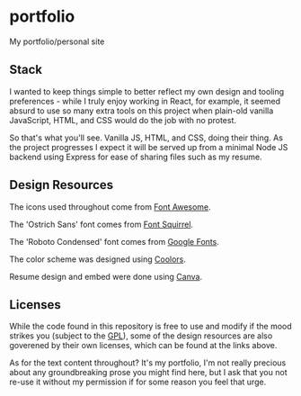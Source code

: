 # portfolio
My portfolio/personal site

## Stack
I wanted to keep things simple to better reflect my own design and tooling preferences - while I truly enjoy working in React, for example, it seemed absurd to use so many extra tools on this project when plain-old vanilla JavaScript, HTML, and CSS would do the job with no protest.

So that's what you'll see. Vanilla JS, HTML, and CSS, doing their thing. As the project progresses I expect it will be served up from a minimal Node JS backend using Express for ease of sharing files such as my resume.

## Design Resources

The icons used throughout come from [Font Awesome](https://fontawesome.com/).

The 'Ostrich Sans' font comes from [Font Squirrel](https://www.fontsquirrel.com/fonts/ostrich-sans).

The 'Roboto Condensed' font comes from [Google Fonts](https://fonts.google.com/specimen/Roboto+Condensed#about).

The color scheme was designed using [Coolors](https://coolors.co/).

Resume design and embed were done using [Canva](https://www.canva.com).

## Licenses

While the code found in this repository is free to use and modify if the mood strikes you (subject to the [GPL](./LICENSE)), some of the design resources are also goverened by their own licenses, which can be found at the links above.

As for the text content throughout? It's my portfolio, I'm not really precious about any groundbreaking prose you might find here, but I ask that you not re-use it without my permission if for some reason you feel that urge.
